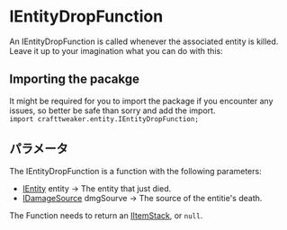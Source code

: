 # IEntityDropFunction

An IEntityDropFunction is called whenever the associated entity is killed. Leave it up to your imagination what you can do with this:

## Importing the pacakge

It might be required for you to import the package if you encounter any issues, so better be safe than sorry and add the import.  
`import crafttweaker.entity.IEntityDropFunction;`

## パラメータ

The IEntityDropFunction is a function with the following parameters:

- [IEntity](/Vanilla/Entities/IEntity/) entity → The entity that just died.
- [IDamageSource](/Vanilla/Damage/IDamageSource/) dmgSourve → The source of the entitie's death.

The Function needs to return an [IItemStack](/Vanilla/Items/IItemStack/), or `null`.